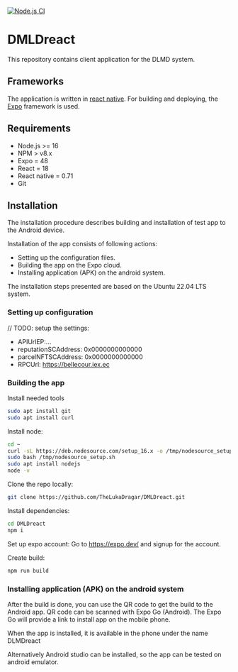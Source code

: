 [![Node.js CI](https://github.com/TheLukaDragar/DMLDreact/actions/workflows/node.js.yml/badge.svg)](https://github.com/TheLukaDragar/DMLDreact/actions/workflows/node.js.yml)
# DMLDreact
This repository contains client application for the DLMD system.


## Frameworks
The application is written in [react native](https://reactnative.dev/).
For building and deploying, the [Expo](https://expo.dev/) framework is used.

## Requirements

- Node.js >= 16
- NPM > v8.x
- Expo = 48
- React = 18
- React native = 0.71
- Git

## Installation

The installation procedure describes building and installation of test app to the Android device.

Installation of the app consists of following actions:

- Setting up the configuration files.
- Building the app on the Expo cloud.
- Installing application (APK) on the android system.

The installation steps presented are based on the Ubuntu 22.04 LTS system.

### Setting up configuration
// TODO: setup the settings:
- APIUrlEP:...
- reputationSCAddress: 0x0000000000000
- parcelNFTSCAddress: 0x0000000000000
- RPCUrl: https://bellecour.iex.ec

### Building the app

Install needed tools
```bash
sudo apt install git
sudo apt install curl
```

Install node:
```bash
cd ~
curl -sL https://deb.nodesource.com/setup_16.x -o /tmp/nodesource_setup.sh
sudo bash /tmp/nodesource_setup.sh
sudo apt install nodejs
node -v
```

Clone the repo locally:
```bash
git clone https://github.com/TheLukaDragar/DMLDreact.git
```

Install dependencies:
```bash
cd DMLDreact
npm i
```

Set up expo account:
Go to https://expo.dev/ and signup for the account.

Create build:
```bash
npm run build
```

### Installing application (APK) on the android system

After the build is done, you can use the QR code to get the build to the Android app.
QR code can be scanned with Expo Go (Android).
The Expo Go will provide a link to install app on the mobile phone.

When the app is installed, it is available in the phone under the name DLMDreact

Alternatively Android studio can be installed, so the app can be tested on android emulator.


